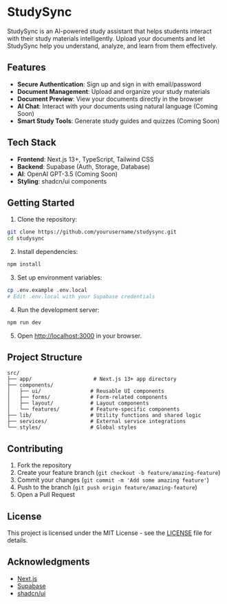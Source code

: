 # StudySync

StudySync is an AI-powered study assistant that helps students interact with their study materials intelligently. Upload your documents and let StudySync help you understand, analyze, and learn from them effectively.

## Features

- **Secure Authentication**: Sign up and sign in with email/password
- **Document Management**: Upload and organize your study materials
- **Document Preview**: View your documents directly in the browser
- **AI Chat**: Interact with your documents using natural language (Coming Soon)
- **Smart Study Tools**: Generate study guides and quizzes (Coming Soon)

## Tech Stack

- **Frontend**: Next.js 13+, TypeScript, Tailwind CSS
- **Backend**: Supabase (Auth, Storage, Database)
- **AI**: OpenAI GPT-3.5 (Coming Soon)
- **Styling**: shadcn/ui components

## Getting Started

1. Clone the repository:
```bash
git clone https://github.com/yourusername/studysync.git
cd studysync
```

2. Install dependencies:
```bash
npm install
```

3. Set up environment variables:
```bash
cp .env.example .env.local
# Edit .env.local with your Supabase credentials
```

4. Run the development server:
```bash
npm run dev
```

5. Open [http://localhost:3000](http://localhost:3000) in your browser.

## Project Structure

```
src/
├── app/                    # Next.js 13+ app directory
├── components/            
│   ├── ui/                # Reusable UI components
│   ├── forms/             # Form-related components
│   ├── layout/            # Layout components
│   └── features/          # Feature-specific components
├── lib/                   # Utility functions and shared logic
├── services/              # External service integrations
└── styles/                # Global styles
```

## Contributing

1. Fork the repository
2. Create your feature branch (`git checkout -b feature/amazing-feature`)
3. Commit your changes (`git commit -m 'Add some amazing feature'`)
4. Push to the branch (`git push origin feature/amazing-feature`)
5. Open a Pull Request

## License

This project is licensed under the MIT License - see the [LICENSE](LICENSE) file for details.

## Acknowledgments

- [Next.js](https://nextjs.org/)
- [Supabase](https://supabase.com/)
- [shadcn/ui](https://ui.shadcn.com/)
